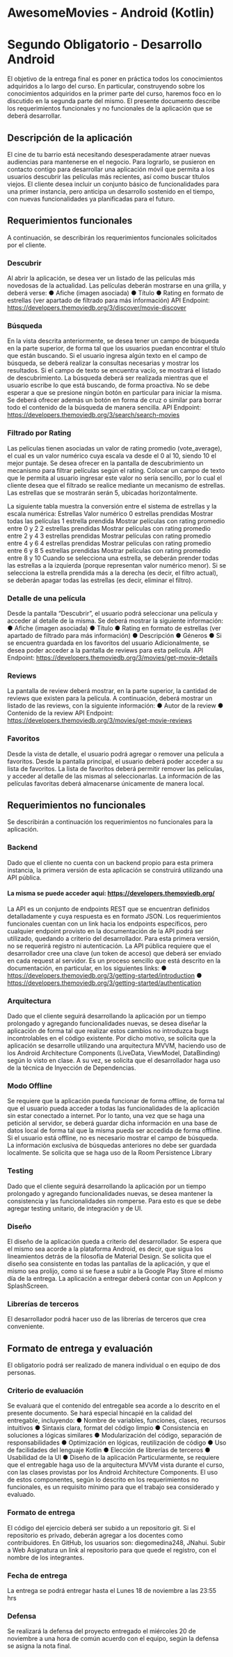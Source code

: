 # AwesomeMovies - Android (Kotlin)
# Segundo Obligatorio - Desarrollo Android

El objetivo de la entrega final es poner en práctica todos los conocimientos adquiridos a lo largo
del curso.
En particular, construyendo sobre los conocimientos adquiridos en la primer parte del curso,
haremos foco en lo discutido en la segunda parte del mismo.
El presente documento describe los requerimientos funcionales y no funcionales de la
aplicación que se deberá desarrollar.

## Descripción de la aplicación

El cine de tu barrio está necesitando desesperadamente atraer nuevas audiencias para
mantenerse en el negocio.
Para lograrlo, se pusieron en contacto contigo para desarrollar una aplicación móvil que permita
a los usuarios descubrir las películas más recientes, así como buscar títulos viejos.
El cliente desea incluir un conjunto básico de funcionalidades para una primer instancia, pero
anticipa un desarrollo sostenido en el tiempo, con nuevas funcionalidades ya planificadas para
el futuro.


## Requerimientos funcionales

A continuación, se describirán los requerimientos funcionales solicitados por el cliente.

### Descubrir

Al abrir la aplicación, se desea ver un listado de las películas más novedosas de la actualidad.
Las películas deberán mostrarse en una grilla, y deberá verse:
● Afiche (imagen asociada)
● Título
● Rating en formato de estrellas (ver apartado de ​filtrado​ para más información)
API Endpoint: ​https://developers.themoviedb.org/3/discover/movie-discover


### Búsqueda

En la vista descrita anteriormente, se desea tener un campo de búsqueda en la parte superior,
de forma tal que los usuarios puedan encontrar el título que están buscando.
Si el usuario ingresa algún texto en el campo de búsqueda, se deberá realizar la consultas
necesarias y mostrar los resultados.
Si el campo de texto se encuentra vacío, se mostrará el listado de descubrimiento.
La búsqueda deberá ser realizada mientras que el usuario escribe lo que está buscando, de
forma proactiva. No se debe esperar a que se presione ningún botón en particular para iniciar la
misma.
Se deberá ofrecer además un botón en forma de cruz o similar para borrar todo el contenido de
la búsqueda de manera sencilla.
API Endpoint: ​https://developers.themoviedb.org/3/search/search-movies

### Filtrado por Rating

Las películas tienen asociadas un valor de rating promedio (​vote_average​), el cual es un
valor numérico cuya escala va desde el 0 al 10, siendo 10 el mejor puntaje.
Se desea ofrecer en la pantalla de descubrimiento un mecanismo para filtrar películas según el
rating.
Colocar un campo de texto que le permita al usuario ingresar este valor no sería sencillo, por lo
cual el cliente desea que el filtrado se realice mediante un mecanismo de estrellas.
Las estrellas que se mostrarán serán 5, ubicadas horizontalmente.


La siguiente tabla muestra la conversión entre el sistema de estrellas y la escala numérica:
Estrellas Valor numérico
0 estrellas prendidas Mostrar todas las películas
1 estrella prendida Mostrar películas con rating promedio entre 0 y 2
2 estrellas prendidas Mostrar películas con rating promedio entre 2 y 4
3 estrellas prendidas Mostrar películas con rating promedio entre 4 y 6
4 estrellas prendidas Mostrar películas con rating promedio entre 6 y 8
5 estrellas prendidas Mostrar películas con rating promedio entre 8 y 10
Cuando se selecciona una estrella, se deberán prender todas las estrellas a la izquierda
(porque representan valor numérico menor).
Si se selecciona la estrella prendida más a la derecha (es decir, el filtro actual), se deberán
apagar todas las estrellas (es decir, eliminar el filtro).


### Detalle de una película

Desde la pantalla “Descubrir”, el usuario podrá seleccionar una película y acceder al detalle de
la misma.
Se deberá mostrar la siguiente información:
● Afiche (imagen asociada)
● Título
● Rating en formato de estrellas (ver apartado de ​filtrado​ para más información)
● Descripción
● Géneros
● Si se encuentra guardada en los ​favoritos​ del usuario
Adicionalmente, se desea poder acceder a la pantalla de reviews para esta película.
API Endpoint: ​https://developers.themoviedb.org/3/movies/get-movie-details


### Reviews

La pantalla de review deberá mostrar, en la parte superior, la cantidad de reviews que existen
para la película.
A continuación, deberá mostrar un listado de las reviews, con la siguiente información:
● Autor de la review
● Contenido de la review
API Endpoint: ​https://developers.themoviedb.org/3/movies/get-movie-reviews


### Favoritos

Desde la vista de detalle, el usuario podrá agregar o remover una película a favoritos.
Desde la pantalla principal, el usuario deberá poder acceder a su lista de favoritos.
La lista de favoritos deberá permitir remover las películas, y acceder al detalle de las mismas al
seleccionarlas.
La información de las películas favoritas deberá almacenarse únicamente de manera local.


## Requerimientos no funcionales

Se describirán a continuación los requerimientos no funcionales para la aplicación.

### Backend

Dado que el cliente no cuenta con un backend propio para esta primera instancia, la primera
versión de esta aplicación se construirá utilizando una API pública.

#### La misma se puede acceder aquí: ​https://developers.themoviedb.org/

La API es un conjunto de endpoints REST que se encuentran definidos detalladamente y cuya
respuesta es en formato JSON.
Los requerimientos funcionales cuentan con un link hacia los endpoints específicos, pero
cualquier endpoint provisto en la documentación de la API podrá ser utilizado, quedando a
criterio del desarrollador.
Para esta primera versión, no se requerirá registro ni autenticación.
La API pública requiere que el desarrollador cree una clave (un token de acceso) que deberá
ser enviado en cada request al servidor.
Es un proceso sencillo que está descrito en la documentación, en particular, en los siguientes
links:
● https://developers.themoviedb.org/3/getting-started/introduction
● https://developers.themoviedb.org/3/getting-started/authentication

### Arquitectura

Dado que el cliente seguirá desarrollando la aplicación por un tiempo prolongado y agregando
funcionalidades nuevas, se desea diseñar la aplicación de forma tal que realizar estos cambios
no introduzca bugs incontrolables en el código existente.
Por dicho motivo, se solicita que la aplicación se desarrolle utilizando una arquitectura MVVM,
haciendo uso de los ​Android Architecture Components​ (LiveData, ViewModel, DataBinding)
según lo visto en clase.
A su vez, se solicita que el desarrollador haga uso de la técnica de Inyección de Dependencias.


### Modo Offline

Se requiere que la aplicación pueda funcionar de forma offline, de forma tal que el usuario
pueda acceder a todas las funcionalidades de la aplicación sin estar conectado a internet.
Por lo tanto, una vez que se haga una petición al servidor, se deberá guardar dicha información
en una base de datos local de forma tal que la misma pueda ser accedida de forma offline.
Si el usuario está offline, no es necesario mostrar el campo de búsqueda. La información
exclusiva de búsquedas anteriores no debe ser guardada localmente.
Se solicita que se haga uso de la ​Room Persistence Library

### Testing

Dado que el cliente seguirá desarrollando la aplicación por un tiempo prolongado y agregando
funcionalidades nuevas, se desea mantener la consistencia y las funcionalidades sin romperse.
Para esto es que se debe agregar testing unitario, de integración y de UI.

### Diseño

El diseño de la aplicación queda a criterio del desarrollador.
Se espera que el mismo sea acorde a la plataforma Android, es decir, que sigua los
lineamientos detrás de la filosofía de Material Design.
Se solicita que el diseño sea consistente en todas las pantallas de la aplicación, y que el mismo
sea prolijo, como si se fuese a subir a la Google Play Store el mismo día de la entrega.
La aplicación a entregar deberá contar con un AppIcon y SplashScreen.

### Librerías de terceros

El desarrollador podrá hacer uso de las librerías de terceros que crea conveniente.


## Formato de entrega y evaluación

El obligatorio podrá ser realizado de manera individual o en equipo de dos personas.

### Criterio de evaluación

Se evaluará que el contenido del entregable sea acorde a lo descrito en el presente
documento.
Se hará especial hincapié en la calidad del entregable, incluyendo:
● Nombre de variables, funciones, clases, recursos intuitivos
● Sintaxis clara, format del código limpio
● Consistencia en soluciones a lógicas similares
● Modularización del código, separación de responsabilidades
● Optimización en lógicas, reutilización de código
● Uso de facilidades del lenguaje Kotlin
● Elección de librerías de terceros
● Usabilidad de la UI
● Diseño de la aplicación
Particularmente, se requiere que el entregable haga uso de la arquitectura MVVM vista durante
el curso, con las clases provistas por los ​Android Architecture Components​. El uso de estos
componentes, según lo descrito en los requerimientos no funcionales, es un requisito mínimo
para que el trabajo sea considerado y evaluado.

### Formato de entrega

El código del ejercicio deberá ser subido a un repositorio git.
Si el repositorio es privado, deberán agregar a los docentes como contribuidores.
En GitHub, los usuarios son: diegomedina248, JNahui.
Subir a Web Asignatura un link al repositorio para que quede el registro, con el nombre de los
integrantes.

### Fecha de entrega

La entrega se podrá entregar hasta el Lunes 18 de noviembre a las 23:55 hrs


### Defensa

Se realizará la defensa del proyecto entregado el miércoles 20 de noviembre a una hora de
común acuerdo con el equipo, según la defensa se asigna la nota final.


